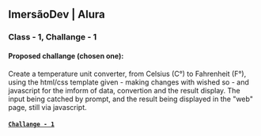 ## ImersãoDev | Alura

### Class - 1, Challange - 1

#### Proposed challange (chosen one):

Create a temperature unit converter, from Celsius (C°) to Fahrenheit (F°), using the html/css template given - making changes with wished so - and javascript for the imform of data, convertion and the result display. The input being catched by prompt, and the result being displayed in the "web" page, still via javascript.

#### [`Challange - 1`](https://codepen.io/lifrey/full/xxgxPYP "Challange#1 of ImersaoDev|Alura made in codepen.io online code editor")
